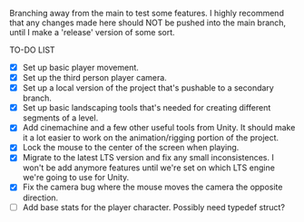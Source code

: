 Branching away from the main to test some features.
I highly recommend that any changes made here should NOT be pushed into the main branch, until I make a 'release' version of some sort.

TO-DO LIST
- [X] Set up basic player movement.
- [X] Set up the third person player camera.
- [X] Set up a local version of the project that's pushable to a secondary branch.
- [X] Set up basic landscaping tools that's needed for creating different segments of a level.
- [X] Add cinemachine and a few other useful tools from Unity. It should make it a lot easier to work on the animation/rigging portion of the project.
- [X] Lock the mouse to the center of the screen when playing.
- [X] Migrate to the latest LTS version and fix any small inconsistences. I won't be add anymore features until we're set on which LTS engine we're going to use for Unity.
- [X] Fix the camera bug where the mouse moves the camera the opposite direction.
- [ ] Add base stats for the player character. Possibly need typedef struct?
